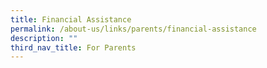 ```yaml
---
title: Financial Assistance
permalink: /about-us/links/parents/financial-assistance
description: ""
third_nav_title: For Parents
---
```

